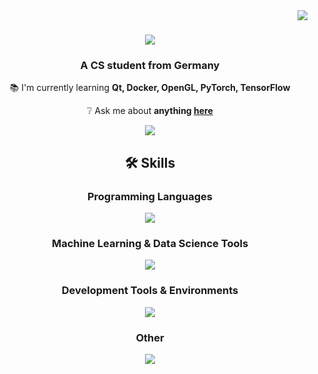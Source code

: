 <img align="right" src="https://visitor-badge.laobi.icu/badge?page_id=SombkeMaximilian.SombkeMaximilian" />

<h1 align="center">
    <img src="https://readme-typing-svg.herokuapp.com?font=Quicksand&size=35&duration=4000&pause=250&color=4274F7&center=true&vCenter=true&random=false&width=500&height=75&lines=Hey+there!;I'm+Maximilian+Sombke!" />
</h1>

<h3 align="center">A CS student from Germany</h3>

<div align="center">

📚 I'm currently learning **Qt, Docker, OpenGL, PyTorch, TensorFlow**

❔ Ask me about **anything [here](https://github.com/SombkeMaximilian/SombkeMaximilian/issue)**

</div>

<div align="center">
    <a href="mailto:sombke.maximilian@gmail.com">
        <img src="https://img.shields.io/badge/Gmail-333333?style=for-the-badge&logo=gmail&logoColor=red" />
    </a>
</div>

<h2 align="center">🛠️ Skills</h2>

<h3 align="center">Programming Languages</h3>
<div align="center">
    <img src="https://skillicons.dev/icons?i=c,cpp,python,fortran,r" />
</div>

<h3 align="center">Machine Learning & Data Science Tools</h3>
<div align="center">
    <img src="https://skillicons.dev/icons?i=pytorch,tensorflow" />
</div>

<h3 align="center">Development Tools & Environments</h3>
<div align="center">
    <img src="https://skillicons.dev/icons?i=githubactions,docker,git,cmake" />
</div>

<h3 align="center">Other</h3>
<div align="center">
    <img src="https://skillicons.dev/icons?i=linux,bash,latex,arduino" />
</div>
